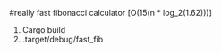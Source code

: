 #really fast fibonacci calculator [O(15(n * log_2(1.62)))]

1. Cargo build
2. .target/debug/fast_fib <Number>

